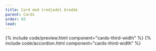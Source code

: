 ```yaml
---
title: Card med tredjedel bredde
parent: Cards
order: 03
lead: 
---
```

{% include code/preview.html component="cards-third-width" %}
{% include code/accordion.html component="cards-third-width" %}
